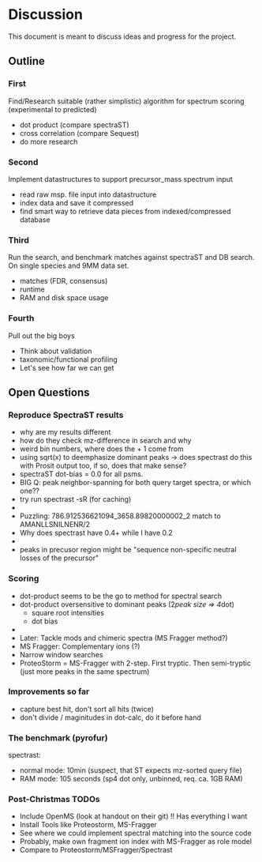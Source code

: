 # Discussion

This document is meant to discuss ideas and progress for the project.

## Outline

### First

Find/Research suitable (rather simplistic) algorithm for spectrum scoring (experimental to predicted)
* dot product (compare spectraST)
* cross correlation (compare Sequest)
* do more research

### Second

Implement datastructures to support precursor_mass spectrum input
* read raw msp. file input into datastructure
* index data and save it compressed
* find smart way to retrieve data pieces from indexed/compressed database

### Third

Run the search, and benchmark matches against spectraST and DB search. On single species and 9MM data set.

* matches (FDR, consensus)
* runtime
* RAM and disk space usage

### Fourth

Pull out the big boys
* Think about validation
* taxonomic/functional profiling
* Let's see how far we can get

## Open Questions
### Reproduce SpectraST results
* why are my results different
* how do they check mz-difference in search and why
* weird bin numbers, where does the + 1 come from
* using sqrt(x) to deemphasize dominant peaks -> does spectrast do this with Prosit output too, if so, does that make sense?
* spectraST dot-bias = 0.0 for all psms.
* BIG Q: peak neighbor-spanning for both query target spectra, or which one??
* try run spectrast -sR (for caching) 
*
* Puzzling: 786.912536621094_3658.89820000002_2 match to AMANLLSNILNENR/2
* Why does spectrast have 0.4+ while I have 0.2
*
* peaks in precusor region might be "sequence non-specific neutral losses of the precursor"

### Scoring
* dot-product seems to be the go to method for spectral search
* dot-product oversensitive to dominant peaks (2*peak size => 4*dot)
    * square root intensities
    * dot bias
*
* Later: Tackle mods and chimeric spectra (MS Fragger method?)
* MS Fragger: Complementary ions (?)
* Narrow window searches 
* ProteoStorm = MS-Fragger with 2-step. First tryptic. Then semi-tryptic (just more peaks in the same spectrum)


### Improvements so far
* capture best hit, don't sort all hits (twice)
* don't divide / maginitudes in dot-calc, do it before hand

### The benchmark (pyrofur)
spectrast:
* normal mode: 10min (suspect, that ST expects mz-sorted query file)
* RAM mode: 105 seconds (sp4 dot only, unbinned, req. ca. 1GB RAM)

### Post-Christmas TODOs
* Include OpenMS (look at handout on their git) !! Has everything I want
* Install Tools like Proteostorm, MS-Fragger
* See where we could implement spectral matching into the source code
* Probably, make own fragment ion index with MS-Fragger as role model
* Compare to Proteostorm/MSFragger/Spectrast